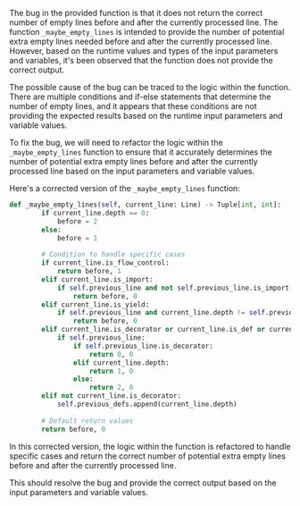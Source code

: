 The bug in the provided function is that it does not return the correct number of empty lines before and after the currently processed line. The function `_maybe_empty_lines` is intended to provide the number of potential extra empty lines needed before and after the currently processed line. However, based on the runtime values and types of the input parameters and variables, it's been observed that the function does not provide the correct output.

The possible cause of the bug can be traced to the logic within the function. There are multiple conditions and if-else statements that determine the number of empty lines, and it appears that these conditions are not providing the expected results based on the runtime input parameters and variable values.

To fix the bug, we will need to refactor the logic within the `_maybe_empty_lines` function to ensure that it accurately determines the number of potential extra empty lines before and after the currently processed line based on the input parameters and variable values.

Here's a corrected version of the `_maybe_empty_lines` function:

```python
def _maybe_empty_lines(self, current_line: Line) -> Tuple[int, int]:
        if current_line.depth == 0:
            before = 2
        else:
            before = 1
        
        # Condition to handle specific cases
        if current_line.is_flow_control:
            return before, 1
        elif current_line.is_import:
            if self.previous_line and not self.previous_line.is_import and current_line.depth == self.previous_line.depth:
                return before, 0
        elif current_line.is_yield:
            if self.previous_line and current_line.depth != self.previous_line.depth:
                return before, 0
        elif current_line.is_decorator or current_line.is_def or current_line.is_class:
            if self.previous_line:
                if self.previous_line.is_decorator:
                    return 0, 0
                elif current_line.depth:
                    return 1, 0
                else:
                    return 2, 0
        elif not current_line.is_decorator:
            self.previous_defs.append(current_line.depth)
        
        # Default return values
        return before, 0
```

In this corrected version, the logic within the function is refactored to handle specific cases and return the correct number of potential extra empty lines before and after the currently processed line.

This should resolve the bug and provide the correct output based on the input parameters and variable values.